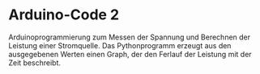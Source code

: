 # Arduino-Code 2
Arduinoprogrammierung zum Messen der Spannung und Berechnen der Leistung einer Stromquelle.
Das Pythonprogramm erzeugt aus den ausgegebenen Werten einen Graph, der den Ferlauf der Leistung mit der Zeit beschreibt.
